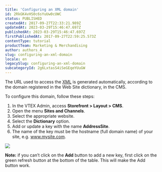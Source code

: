 ```yaml
---
title: 'Configuring an XML domain'
id: 2RkGK4vHS0c6sYuUw0cUWC
status: PUBLISHED
createdAt: 2017-09-27T22:33:21.989Z
updatedAt: 2023-03-29T15:46:47.697Z
publishedAt: 2023-03-29T15:46:47.697Z
firstPublishedAt: 2017-09-27T22:59:25.573Z
contentType: tutorial
productTeam: Marketing & Merchandising
author: authors_4
slug: configuring-an-xml-domain
locale: en
legacySlug: configuring-an-xml-domain
subcategoryId: 2g6LxtasS4iSeGEqeYUuGW
---
```


The URL used to access the [XML](/en/tutorial/configuring-xml) is generated automatically, according to the domain registered in the Web Site dictionary, in the CMS.

To configure this domain, follow these steps:

1. In the VTEX Admin, access **Storefront > Layout > CMS**.
2. Open the menu **Sites and Channels**.
3. Select the appropriate website.
4. Select the **Dictionary** option.
5. Add or update a key with the name **AddressSite**.
6. The name of the key must be the hostname (full domain name) of your site, e.g. www.mysite.com.

![](https://images.contentful.com/alneenqid6w5/2Pi5Pj2hRuOuUsmoqQc260/6604151e3c2f5de3e5a90af035037741/2017-09-27_194912.jpg)

__Note:__ if you can’t click on the **Add** button to add a new key, first click on the green refresh button at the bottom of the table. This will make the Add button work.

